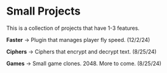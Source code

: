 # Small Projects

This is a collection of projects that have 1-3 features.

**Faster** -> Plugin that manages player fly speed. (12/2/24)

**Ciphers** -> Ciphers that encrypt and decrypt text. (8/25/24)

**Games** -> Small game clones. 2048. More to come. (8/25/24)
